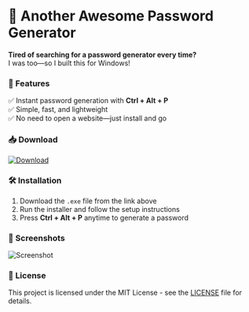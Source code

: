 # 🔐 Another Awesome Password Generator

**Tired of searching for a password generator every time?**  
I was too—so I built this for Windows!  

### 🚀 Features  
✅ Instant password generation with **Ctrl + Alt + P**  
✅ Simple, fast, and lightweight  
✅ No need to open a website—just install and go  

### 📥 Download  
[![Download](https://img.shields.io/badge/⬇%20Download%20Now-blue?style=for-the-badge)](https://github.com/YOUR_GITHUB_USERNAME/YOUR_REPO/releases/latest)  

### 🛠️ Installation  
1. Download the `.exe` file from the link above  
2. Run the installer and follow the setup instructions  
3. Press **Ctrl + Alt + P** anytime to generate a password  

### 📸 Screenshots  
![Screenshot](https://your-image-link.com)  

### 📜 License  
This project is licensed under the MIT License - see the [LICENSE](LICENSE) file for details.  
